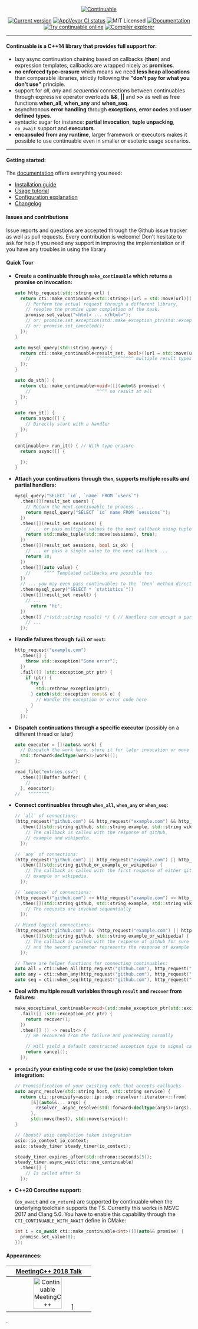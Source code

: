 
<p align="center">
  <a href="https://naios.github.io/continuable/">
    <img alt="Continuable" src="https://raw.githubusercontent.com/Naios/continuable/master/doc/slideshow.gif">
  </a>
</p>

<p align="center">
  <a href="https://naios.github.io/continuable/changelog.html#changelog-versions-4-0-0"><img alt="Current version" src="https://img.shields.io/badge/Version-4.0.0-0091EA.svg"></a>
  <a href="https://ci.appveyor.com/project/Naios/continuable/branch/master"><img alt="AppVeyor CI status" src="https://ci.appveyor.com/api/projects/status/328ta3r5x92f3byv/branch/master?svg=true"></a>
  <img alt="MIT Licensed" src="https://img.shields.io/badge/License-MIT-00838F.svg">
  <a href="https://naios.github.io/continuable/"><img alt="Documentation" src="https://img.shields.io/badge/Documentation-Doxygen-26A69A.svg"></a>
  <a href="https://wandbox.org/permlink/EDr7u2P5HXs2W6p1"><img alt="Try continuable online" src="https://img.shields.io/badge/Run-online-4DB6AC.svg"></a>
  <a href="https://godbolt.org/g/iyE4Ww"><img alt="Compiler explorer" src="https://img.shields.io/badge/Compiler-explorer-58CEC2.svg"></a>
</p>

------

#### Continuable is a C++14 library that provides full support for:

* lazy async continuation chaining based on callbacks (**then**) and expression templates, callbacks are wrapped nicely as **promises**.
* **no enforced type-erasure** which means we need **less heap allocations** than comparable libraries, strictly following the **"don't pay for what you don't use"** principle.
* support for *all*, *any* and *sequential* connections between continuables through expressive operator overloads **&&**, **||** and **>>** as well as free functions **when_all**, **when_any** and **when_seq**.
* asynchronous **error handling** through **exceptions**, **error codes** and **user defined types**.
* syntactic sugar for instance: **partial invocation**, **tuple unpacking**, `co_await` support and **executors**.
* **encapsuled from any runtime**, larger framework or executors makes it possible to use continuable even in smaller or esoteric usage scenarios.

------

#### Getting started:

The [documentation](https://naios.github.io/continuable/) offers everything you need:
* [Installation guide](https://naios.github.io/continuable/installation.html)
* [Usage tutorial](https://naios.github.io/continuable/tutorial.html)
* [Configuration explanation](https://naios.github.io/continuable/configuration.html)
* [Changelog](https://naios.github.io/continuable/changelog.html)


#### Issues and contributions

Issue reports and questions are accepted through the Github issue tracker as well as pull requests.
Every contribution is welcome! Don't hesitate to ask for help if you need any support
in improving the implementation or if you have any troubles in using the library

#### Quick Tour

- **Create a continuable through `make_continuable` which returns a promise on invocation:**
  ```cpp
  auto http_request(std::string url) {
    return cti::make_continuable<std::string>([url = std::move(url)](auto&& promise) {
      // Perform the actual request through a different library,
      // resolve the promise upon completion of the task.
      promise.set_value("<html> ... </html>");
      // or: promise.set_exception(std::make_exception_ptr(std::exception("Some error")));
      // or: promise.set_canceled();
    });
  }

  auto mysql_query(std::string query) {
    return cti::make_continuable<result_set, bool>([url = std::move(url)](auto&& promise) {
      //                         ^^^^^^^^^^^^^^ multiple result types
    });
  }

  auto do_sth() {
    return cti::make_continuable<void>([](auto&& promise) {
      //                         ^^^^ no result at all
    });
  }

  auto run_it() {
    return async([] {
      // Directly start with a handler
    });
  }

  continuable<> run_it() { // With type erasure
    return async([] {

    });
  }
  ```

- **Attach your continuations through `then`, supports multiple results and partial handlers:**
  ```cpp
  mysql_query("SELECT `id`, `name` FROM `users`")
    .then([](result_set users) {
      // Return the next continuable to process ...
      return mysql_query("SELECT `id` name FROM `sessions`");
    })
    .then([](result_set sessions) {
      // ... or pass multiple values to the next callback using tuples or pairs ...
      return std::make_tuple(std::move(sessions), true);
    })
    .then([](result_set sessions, bool is_ok) {
      // ... or pass a single value to the next callback ...
      return 10;
    })
    .then([](auto value) {
      //     ^^^^ Templated callbacks are possible too
    })
    // ... you may even pass continuables to the `then` method directly:
    .then(mysql_query("SELECT * `statistics`"))
    .then([](result_set result) {
      // ...
        return "Hi";
    })
    .then([] /*(std::string result) */ { // Handlers can accept a partial set of arguments{
      // ...
    });
  ```

- **Handle failures through `fail` or `next`:**
  ```cpp
  http_request("example.com")
    .then([] {
      throw std::exception("Some error");
    })
    .fail([] (std::exception_ptr ptr) {
      if (ptr) {
        try {
          std::rethrow_exception(ptr);
        } catch(std::exception const& e) {
          // Handle the exception or error code here
        }
      }
    });
  ```

- **Dispatch continuations through a specific executor** (possibly on a different thread or later)

  ```cpp
  auto executor = [](auto&& work) {
    // Dispatch the work here, store it for later invocation or move it to another thread.
    std::forward<decltype(work)>(work)();
  };

  read_file("entries.csv")
    .then([](Buffer buffer) {
      // ...
    }, executor);
  //   ^^^^^^^^
  ```

- **Connect continuables through `when_all`, `when_any` or `when_seq`:**
  ```cpp
  // `all` of connections:
  (http_request("github.com") && http_request("example.com") && http_request("wikipedia.org"))
    .then([](std::string github, std::string example, std::string wikipedia) {
      // The callback is called with the response of github,
      // example and wikipedia.
    });

  // `any` of connections:
  (http_request("github.com") || http_request("example.com") || http_request("wikipedia.org"))
    .then([](std::string github_or_example_or_wikipedia) {
      // The callback is called with the first response of either github,
      // example or wikipedia.
    });

  // `sequence` of connections:
  (http_request("github.com") >> http_request("example.com") >> http_request("wikipedia.org"))
    .then([](std::string github, std::string example, std::string wikipedia) {
      // The requests are invoked sequentially
    });

  // Mixed logical connections:
  (http_request("github.com") && (http_request("example.com") || http_request("wikipedia.org")))
    .then([](std::string github, std::string example_or_wikipedia) {
      // The callback is called with the response of github for sure
      // and the second parameter represents the response of example or wikipedia.
    });

  // There are helper functions for connecting continuables:
  auto all = cti::when_all(http_request("github.com"), http_request("example.com"));
  auto any = cti::when_any(http_request("github.com"), http_request("example.com"));
  auto seq = cti::when_seq(http_request("github.com"), http_request("example.com"));
  ```

- **Deal with multiple result variables through `result` and `recover` from failures:**
  ```cpp
  make_exceptional_continuable<void>(std::make_exception_ptr(std::exception("Some error"))
    .fail([] (std::exception_ptr ptr) {
      return recover();
    })
    .then([] () -> result<> {
      // We recovered from the failure and proceeding normally

      // Will yield a default constructed exception type to signal cancellation
      return cancel();
    });
  ```

- **`promisify` your existing code or use the (asio) completion token integration:**
  ```cpp
  // Promisification of your existing code that accepts callbacks
  auto async_resolve(std::string host, std::string service) {
    return cti::promisify<asio::ip::udp::resolver::iterator>::from(
        [&](auto&&... args) {
          resolver_.async_resolve(std::forward<decltype(args)>(args)...);
        },
        std::move(host), std::move(service));
  }

  // (boost) asio completion token integration
  asio::io_context io_context;
  asio::steady_timer steady_timer(io_context);

  steady_timer.expires_after(std::chrono::seconds(5));
  steady_timer.async_wait(cti::use_continuable)
    .then([] {
      // Is called after 5s
    });
  ```

- **C++20 Coroutine support:**

  (`co_await` and `co_return`) are supported by continuable when the underlying toolchain supports the TS. Currently this works in MSVC 2017 and Clang 5.0. You have to enable this capability through the `CTI_CONTINUABLE_WITH_AWAIT` define in CMake:

  ```cpp
  int i = co_await cti::make_continuable<int>([](auto&& promise) {
    promise.set_value(0);
  });
  ```


#### Appearances:

| [MeetingC++ 2018 Talk](https://naios.github.io/talks/2018-11-17-Meeting-C%2B%2B-Berlin/Continuable.pdf) |
| :---: |
| [<img alt="Continuable MeetingC++" width="60%" src="https://img.youtube.com/vi/l6-spMA_x6g/0.jpg">](https://www.youtube.com/watch?v=l6-spMA_x6g)] |

.
